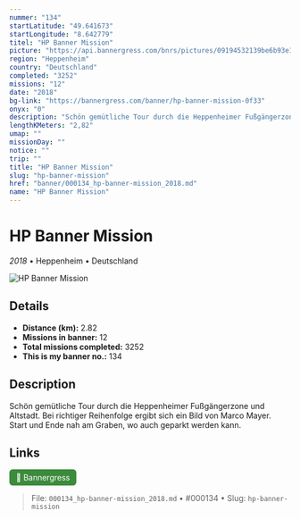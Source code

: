 ```yaml
---
nummer: "134"
startLatitude: "49.641673"
startLongitude: "8.642779"
titel: "HP Banner Mission"
picture: "https://api.bannergress.com/bnrs/pictures/09194532139be6b93e15a2c0b2d3658c"
region: "Heppenheim"
country: "Deutschland"
completed: "3252"
missions: "12"
date: "2018"
bg-link: "https://bannergress.com/banner/hp-banner-mission-0f33"
onyx: "0"
description: "Schön gemütliche Tour durch die Heppenheimer Fußgängerzone und Altstadt. Bei richtiger Reihenfolge ergibt sich ein Bild von Marco Mayer. Start und Ende nah am Graben, wo auch geparkt werden kann."
lengthKMeters: "2,82"
umap: ""
missionDay: ""
notice: ""
trip: ""
title: "HP Banner Mission"
slug: "hp-banner-mission"
href: "banner/000134_hp-banner-mission_2018.md"
name: "HP Banner Mission"
---
```

# HP Banner Mission

*2018* • Heppenheim • Deutschland

![HP Banner Mission](https://api.bannergress.com/bnrs/pictures/09194532139be6b93e15a2c0b2d3658c)



## Details
- **Distance (km):** 2.82
- **Missions in banner:** 12
- **Total missions completed:** 3252
- **This is my banner no.:** 134



## Description
Schön gemütliche Tour durch die Heppenheimer Fußgängerzone und Altstadt. Bei richtiger Reihenfolge ergibt sich ein Bild von Marco Mayer. Start und Ende nah am Graben, wo auch geparkt werden kann.



## Links
<a href="https://bannergress.com/banner/hp-banner-mission-0f33" target="_blank" style="display:inline-block;margin-right:8px;padding:6px 12px;background:#3c8b3c;color:#fff;text-decoration:none;border-radius:6px;">🔗 Bannergress</a>



> File: `000134_hp-banner-mission_2018.md`
> • #000134
> • Slug: `hp-banner-mission`
